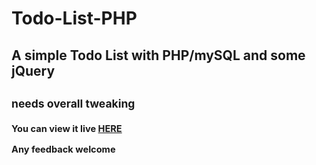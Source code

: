 # Todo-List-PHP
<h2>A simple Todo List with PHP/mySQL and some jQuery<h2>

<small>needs overall tweaking<small>
  


You can view it live <a href="http://bit.ly/2DCF3Up">HERE </a>

Any feedback welcome
